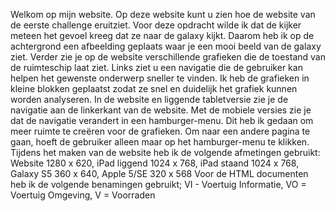 Welkom op mijn website.
Op deze website kunt u zien hoe de website van de eerste challenge eruitziet. Voor deze opdracht wilde ik dat de kijker meteen het gevoel kreeg dat ze naar de galaxy kijkt. Daarom heb ik op de achtergrond een afbeelding geplaats waar je een mooi beeld van de galaxy ziet. Verder zie je op de website verschillende grafieken die de toestand van de ruimteschip laat ziet.
Links ziet u een navigatie die de gebruiker kan helpen het gewenste onderwerp sneller te vinden. Ik heb de grafieken in kleine blokken geplaatst zodat ze snel en duidelijk het grafiek kunnen worden analyseren.
In de website en liggende tabletversie zie je de navigatie aan de linkerkant van de website. Met de mobiele versies zie je dat de navigatie verandert in een hamburger-menu. Dit heb ik gedaan om meer ruimte te creëren voor de grafieken. Om naar een andere pagina te gaan, hoeft de gebruiker alleen maar op het hamburger-menu te klikken.
Tijdens het maken van de website heb ik de volgende afmetingen gebruikt: Website 1280 x 620, iPad liggend 1024 x 768, iPad staand 1024 x 768, Galaxy S5 360 x 640, Apple 5/SE 320 x 568
Voor de HTML documenten heb ik de volgende benamingen gebruikt; VI - Voertuig Informatie, VO = Voertuig Omgeving, V = Voorraden
